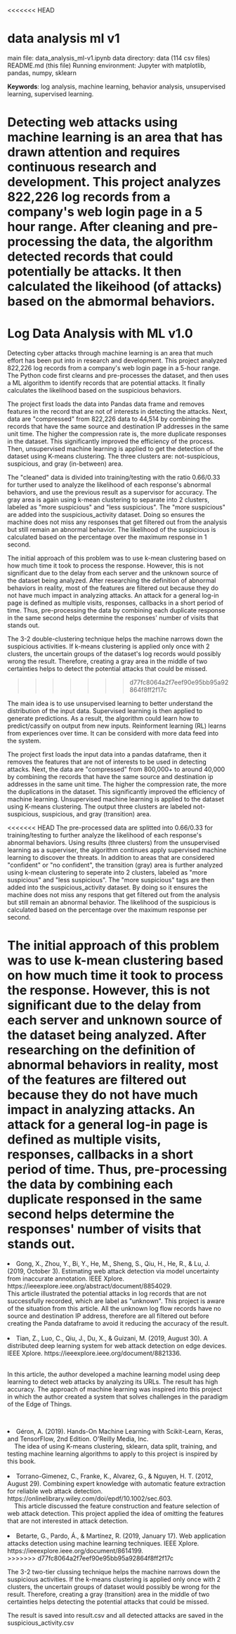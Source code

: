 <<<<<<< HEAD
# data analysis ml v1

main file: data_analysis_ml-v1.ipynb
data directory: data (114 csv files)
README.md (this file)
Running environment: Jupyter with matplotlib, pandas, numpy, sklearn


<b>Keywords</b>: log analysis, machine learning, behavior analysis, unsupervised learning, supervised learning.

Detecting web attacks using machine learning is an area that has drawn attention and requires continuous research and development.  This project analyzes 822,226 log records from a company's web login page in a 5 hour range. After cleaning and pre-processing the data, the algorithm detected records that could potentially be attacks. It then calculated the likeihood (of attacks) based on the abmormal behaviors. 
=======
# Log Data Analysis with ML v1.0
Detecting cyber attacks through machine learning is an area that much effort has been put into in research and development. This project analyzed 822,226 log records from a  company's web login page in a 5-hour range. The Python code first clearns and pre-processes the dataset, and then uses a ML algorithm to identify records that are potential attacks. It finally calculates the likelihood based on the suspicious behaviors. 

The project first loads the data into Pandas data frame and removes features in the record that are not of interests in detecting the attacks. Next, data are "compressed" from 822,226 data to 44,514 by combining the records that have the same source and destination IP addresses in the same unit time. The higher the compression rate is, the more duplicate responses in the dataset. This significantly improved the efficiency of the process. Then, unsupervised machine learning is applied to get the detection of the dataset using K-means clustering. The three clusters are: not-suspicious, suspicious, and gray (in-between) area. 

The "cleaned" data is divided into training/testing with the ratio 0.66/0.33 for turther used to analyze the likelihood of each response's abnormal behaviors, and use the previous result as a supervisor for accuracy. The gray area is again using k-mean clustering to separate into 2 clusters, labeled as "more suspicious" and "less suspicious". The "more suspicious" are added into the suspicious_activity dataset. Doing so ensures the machine does not miss any responses that get filtered out from the analysis but still remain an abnormal behavior. The likelihood of the suspicious is calculated based on the percentage over the maximum response in 1 second.

The initial approach of this problem was to use k-mean clustering based on how much time it took to process the response. However, this is not significant due to the delay from each server and the unknown source of the dataset being analyzed. After researching the definition of abnormal behaviors in reality, most of the features are filtered out because they do not have much impact in analyzing attacks. An attack for a general log-in page is defined as multiple visits, responses, callbacks in a short period of time. Thus, pre-processing the data by combining each duplicate response in the same second helps determine the responses' number of visits that stands out.

The 3-2 double-clustering technique helps the machine narrows down the suspicious activities. If k-means clustering is applied only once with 2 clusters, the uncertain groups of the dataset's log records would possibly wrong the result. Therefore, creating a gray area in the middle of two certainties helps to detect the potential attacks that could be missed.
>>>>>>> d77fc8064a2f7eef90e95bb95a92864f8ff2f17c

The main idea is to use unsupervised learning to better understand the distribution of the input data. Supervised learning is then applied to generate predictions. As a result, the algorithm could learn how to predict/cassify on output from new inputs. Reinforment learning (RL) learns from experiences over time. It can be considerd with more data feed into the system. 

The project first loads the input data into a pandas dataframe, then it removes the features that are not of interests to be used in detecting attacks. Next, the data are "compressed" from 800,000+ to around 40,000 by combining the records that have the same source and destination ip addresses in the same unit time. The higher the compression rate, the more the duplications in the dataset. This significantly improved the efficiency of machine learning. Unsupervised machine learning is applied to the dataset using K-means clustering. The output three clusters are labeled not-suspicious, suspicious, and gray (transition) area. 

<<<<<<< HEAD
The pre-processed data are splitted into 0.66/0.33 for training/testing to further analyze the likelihood of each response's abnormal behaviors. Using results (three clusters) from the unsupervised learning as a superviser, the algorithm continues apply supervised machine learning to discover the threats. In addition to areas that are considered "confident" or "no confident", the transition (gray) area is further analyzed using k-mean clustering to seperate into 2 clusters, labeled as "more suspicious" and "less suspicious". The "more suspicious" tags are then added into the suspicious_activity dataset. By doing so it ensures the machine does not miss any respons that get filtered out from the analysis but still remain an abnormal behavior. The likelihood of the suspicious is calculated based on the percentage over the maximum response per second.

The initial approach of this problem was to use k-mean clustering based on how much time it took to process the response. However, this is not significant due to the delay from each server and unknown source of the dataset being analyzed. After researching on the definition of abnormal behaviors in reality, most of the features are filtered out because they do not have much impact in analyzing attacks. An attack for a general log-in page is defined as multiple visits, responses, callbacks in a short period of time. Thus, pre-processing the data by combining each duplicate responsed in the same second helps determine the responses' number of visits that stands out.
=======
<li>Gong, X., Zhou, Y., Bi, Y., He, M., Sheng, S., Qiu, H., He, R., & Lu, J. (2019, October 3). Estimating web attack detection via model uncertainty from inaccurate annotation. IEEE Xplore. https://ieeexplore.ieee.org/abstract/document/8854029. 
    
<br>This article illustrated the potential attacks in log records that are not successfully recorded, which are label as "unknown". This project is aware of the situation from this article. All the unknown log flow records have no source and destination IP address, therefore are all filtered out before creating the Panda dataframe to avoid it reducing the accuracy of the result.</li><br>
<li>Tian, Z., Luo, C., Qiu, J., Du, X., & Guizani, M. (2019, August 30). A distributed deep learning system for web attack detection on edge devices. IEEE Xplore. https://ieeexplore.ieee.org/document/8821336. 

<br>In this article, the author developed a machine learning model using deep learning to detect web attacks by analyzing its URLs. The result has high accuracy. The approach of machine learning was inspired into this project in which the author created a system that solves challenges in the paradigm of the Edge of Things.</li><br>
<li>Géron, A. (2019). Hands-On Machine Learning with Scikit-Learn, Keras, and TensorFlow, 2nd Edition. O'Reilly Media, Inc.
<br>
    
The idea of using K-means clustering, sklearn, data split, training, and testing machine learning algorithms to apply to this project is inspired by this book. </li><br>
<li>Torrano-Gimenez, C., Franke, K., Alvarez, G., & Nguyen, H. T. (2012, August 29). Combining expert knowledge with automatic feature extraction for reliable web attack detection. https://onlinelibrary.wiley.com/doi/epdf/10.1002/sec.603. 
<br>
    
This article discussed the feature construction and feature selection of web attack detection. This project applied the idea of omitting the features that are not interested in attack detection. </li><br>
<li>Betarte, G., Pardo, Á., &amp; Martínez, R. (2019, January 17). Web application attacks detection using machine learning techniques. IEEE Xplore. https://ieeexplore.ieee.org/document/8614199. 
<br>
>>>>>>> d77fc8064a2f7eef90e95bb95a92864f8ff2f17c

The 3-2 two-tier clussing technique helps the machine narrows down the suspicious activities. If the k-means clustering is applied only once with 2 clusters, the uncertain groups of dataset would possibly be wrong for the result. Therefore, creating a gray (transition) area in the middle of two certainties helps detecting the potential attacks that could be missed.

The result is saved into result.csv and all detected attacks are saved in the suspicious_activity.csv